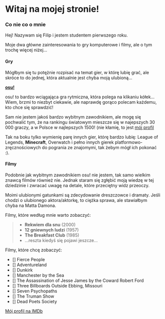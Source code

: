 # Witaj na mojej stronie!

### Co nie co o mnie

 Hej! Nazywam się Filip i jestem studentem pierwszego roku.
 
 Moje dwa główne zainteresowania to gry komputerowe i filmy, ale o tym trochę więcej niżej...

#### Gry

Mógłbym się tu potężnie rozpisać na temat gier, w którę lubię grać, ale skróce to do jednej, która aktualnie jest chyba moją ulubioną...

**[osu!](https://osu.ppy.sh/home)**

osu! to bardzo wciągająca gra rytmiczna, która polega na klikaniu kółek... Wiem, brzmi to niezbyt ciekawie, ale naprawdę gorąco polecam każdemu, kto chce się sprawdzić!

Sam nie jestem jakoś bardzo wybitnym zawodnikiem, ale mogę się pochwalić tym, że na rankingu światowym mieszcze się w najepszych 30 000 graczy, a w Polsce w najlepszych 1500! (nie kłamię, to jest [mój profil](https://osu.ppy.sh/users/6935771)

Tak na boku tylko wymienię parę innych gier, którę bardzo lubię: League of Legends, **Minecraft**, Overwatch i pełno innych gierek platformowo-zręcznościowych do pogrania ze znajomymi, tak żebym mógł ich pokonać :).

#### Filmy

Podobnie jak wybitnym zawodnikiem osu! nie jestem, tak samo wielkim znawcą filmów również nie. Jednak staram się zgłębić moją wiedzę w tej dziedzinie i zwracać uwagę na detale, które przeciętny widz przeoczy.

Moimi ulubionymi gatunkami są zdecydowanie dreszczowce i dramaty. Jeśli chodzi o ulubionego aktora/aktorkę, to ciężka sprawa, ale stawiałbym chyba na Matta Damona.

Filmy, które według mnie warto zobaczyć:

> * **Rekwiem dla snu** (2000)
> * **12 gniewnych ludzi** (1957)
> * **The Breakfast Club** (1985)
> * ...reszta kiedyś się pojawi jeszcze...

Filmy, które chcę zobaczyć:

- [] Fierce People
- [] Adventureland
- [] Dunkirk
- [] Manchester by the Sea
- [] The Assassination of Jesse James by the Coward Robert Ford
- [] Three Billboards Outside Ebbing, Missouri
- [] Seven Psychopaths
- [] The Truman Show
- [] Dead Poets Society

[Mój profil na IMDb](https://www.imdb.com/user/ur71719521/)
